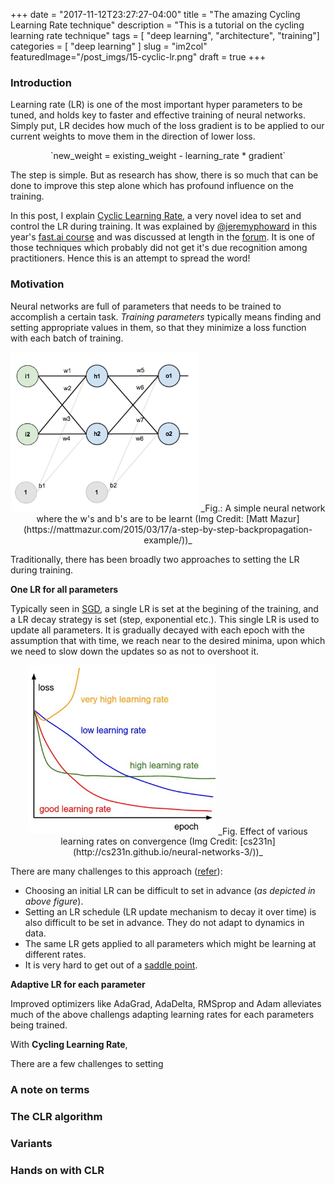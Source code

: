 +++
date        = "2017-11-12T23:27:27-04:00"
title       = "The amazing Cycling Learning Rate technique"
description = "This is a tutorial on the cycling learning rate technique"
tags        = [ "deep learning", "architecture", "training"]
categories  = [ "deep learning" ]
slug        = "im2col"
featuredImage="/post_imgs/15-cyclic-lr.png"
draft       = true
+++

### Introduction

Learning rate (LR) is one of the most important hyper parameters to be tuned, and holds key to faster and effective training of neural networks. Simply put, LR decides how much of the loss gradient is to be applied to our current weights to move them in the direction of lower loss.

<center>
`new_weight = existing_weight - learning_rate * gradient`
</center>

The step is simple. But as research has show, there is so much that can be done to improve this step alone which has profound influence on the training.

In this post, I explain [Cyclic Learning Rate](https://arxiv.org/abs/1506.01186), a very novel idea to set and control the LR during training. It was explained by [@jeremyphoward](https://twitter.com/jeremyphoward) in this year's [fast.ai course](http://www.fast.ai) and was discussed at length in the [forum](http://forums.fast.ai). It is one of those techniques which probably did not get it's due recognition among practitioners. Hence this is an attempt to spread the word!

### Motivation

Neural networks are full of parameters that needs to be trained to accomplish a certain task. _Training parameters_ typically means finding and setting appropriate values in them, so that they minimize a loss function with each batch of training. 

<center>
<img src='/post_imgs/15-neural_network-7.png' width=300px>
_Fig.: A simple neural network where the w's and b's are to be learnt (Img Credit: [Matt Mazur](https://mattmazur.com/2015/03/17/a-step-by-step-backpropagation-example/))_
</center>

Traditionally, there has been broadly two approaches to setting the LR during training.

**One LR for all parameters**

Typically seen in [SGD](https://en.wikipedia.org/wiki/Stochastic_gradient_descent), a single LR is set at the begining of the training, and a LR decay strategy is set (step, exponential etc.). This single LR is used to update all parameters. It is gradually decayed with each epoch with the assumption that with time, we reach near to the desired minima, upon which we need to slow down the updates so as not to overshoot it.

<center>
<img src='/post_imgs/15-learningrates.jpeg' width=300px>
_Fig. Effect of various learning rates on convergence (Img Credit: [cs231n](http://cs231n.github.io/neural-networks-3/))_
</center>


There are many challenges to this approach ([refer](https://arxiv.org/abs/1609.04747)):

* Choosing an initial LR can be difficult to set in advance (_as depicted in above figure_).
* Setting an LR schedule (LR update mechanism to decay it over time) is also difficult to be set in advance. They do not adapt to dynamics in data.
* The same LR gets applied to all parameters which might be learning at different rates.
* It is very hard to get out of a [saddle point](http://www.denizyuret.com/2015/03/alec-radfords-animations-for.html).

**Adaptive LR for each parameter** 

Improved optimizers like AdaGrad, AdaDelta, RMSprop and Adam alleviates much of the above challengs adapting learning rates for each parameters being trained. 



With **Cycling Learning Rate**, 




There are a few challenges to setting 


### A note on terms


### The CLR algorithm

### Variants

### Hands on with CLR